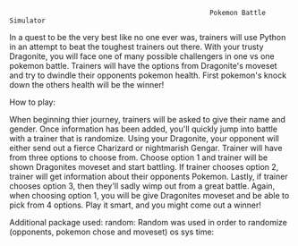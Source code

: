                                                       Pokemon Battle Simulator


In a quest to be the very best like no one ever was, trainers will use Python in an attempt to beat the toughest trainers out there. With your trusty Dragonite, you will face one of many possible challengers in one vs one pokemon battle. Trainers will have the options from Dragonite's moveset and try to dwindle their opponents pokemon health. First pokemon's knock down the others health will be the winner! 



How to play:

When beginning thier journey, trainers will be asked to give their name and gender. Once information has been added, you'll quickly jump into battle with a trainer that is randomize. Using your Dragonite, your opponent will either send out a fierce Charizard or nightmarish Gengar. Trainer will have from three options to choose from. Choose option 1 and trainer will be shown Dragonites moveset and start battling. If trainer chooses option 2, trainer will get information about their opponents Pokemon. Lastly, if trainer chooses option 3, then they'll sadly wimp out from a great battle. Again, when choosing option 1, you will be give Dragonites moveset and be able to pick from 4 options. Play it smart, and you might come out a winner!


Additional package used:
random: Random was used in order to randomize (opponents, pokemon chose and moveset)
os
sys
time: 


